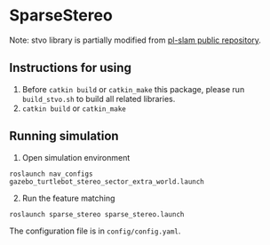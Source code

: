 # SparseStereo

Note: stvo library is partially modified from [pl-slam public repository](https://github.com/rubengooj/pl-slam).

## Instructions for using
1. Before `catkin build` or `catkin_make` this package, please run `build_stvo.sh` to build all related libraries.
2. `catkin build` or `catkin_make`

## Running simulation
1. Open simulation environment
```
roslaunch nav_configs gazebo_turtlebot_stereo_sector_extra_world.launch
```

2. Run the feature matching
```
roslaunch sparse_stereo sparse_stereo.launch
```

The configuration file is in `config/config.yaml`.
